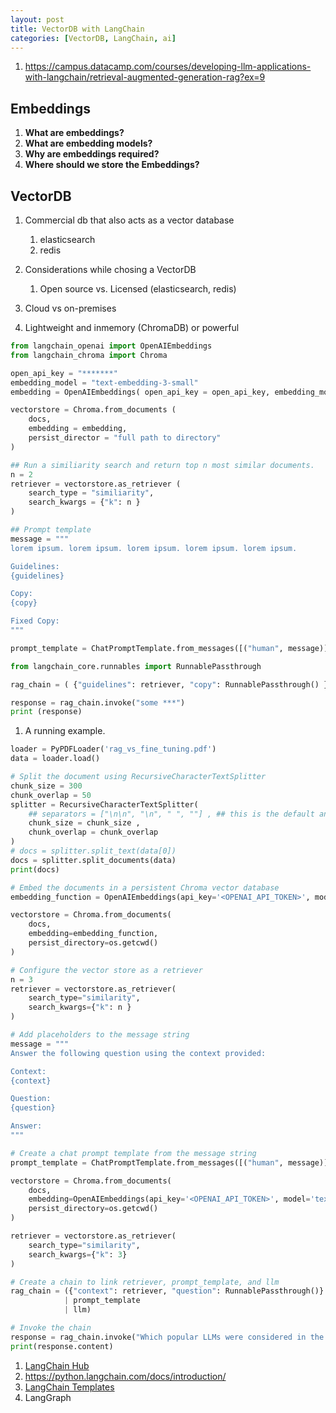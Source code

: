 ```yaml
---
layout: post
title: VectorDB with LangChain
categories: [VectorDB, LangChain, ai] 
---
```


1. https://campus.datacamp.com/courses/developing-llm-applications-with-langchain/retrieval-augmented-generation-rag?ex=9

## Embeddings 

1. **What are embeddings?**
1. **What are embedding models?**
1. **Why are embeddings required?** 
1. **Where should we store the Embeddings?** 

## VectorDB

1. Commercial db that also acts as a vector database 
    1. elasticsearch 
    1. redis 

1. Considerations while chosing a VectorDB
    1. Open source vs. Licensed (elasticsearch, redis)
1. Cloud vs on-premises
1. Lightweight and inmemory (ChromaDB) or powerful 


```Python 
from langchain_openai import OpenAIEmbeddings 
from langchain_chroma import Chroma 

open_api_key = "*******" 
embedding_model = "text-embedding-3-small" 
embedding = OpenAIEmbeddings( open_api_key = open_api_key, embedding_model = embedding_model)

vectorstore = Chroma.from_documents ( 
    docs, 
    embedding = embedding, 
    persist_director = "full path to directory" 
)

## Run a similiarity search and return top n most similar documents. 
n = 2 
retriever = vectorstore.as_retriever (
    search_type = "similiarity", 
    search_kwargs = {"k": n }
)

## Prompt template 
message = """ 
lorem ipsum. lorem ipsum. lorem ipsum. lorem ipsum. lorem ipsum.

Guidelines: 
{guidelines}

Copy: 
{copy}

Fixed Copy: 
"""

prompt_template = ChatPromptTemplate.from_messages([("human", message)]) 

from langchain_core.runnables import RunnablePassthrough 

rag_chain = ( {"guidelines": retriever, "copy": RunnablePassthrough() } | prompt_template | llm )

response = rag_chain.invoke("some ***")
print (response) 
```

1. A running example. 

```Python
loader = PyPDFLoader('rag_vs_fine_tuning.pdf')
data = loader.load()

# Split the document using RecursiveCharacterTextSplitter
chunk_size = 300
chunk_overlap = 50
splitter = RecursiveCharacterTextSplitter(
    ## separators = ["\n\n", "\n", " ", ""] , ## this is the default anyway. 
    chunk_size = chunk_size , 
    chunk_overlap = chunk_overlap
)
# docs = splitter.split_text(data[0]) 
docs = splitter.split_documents(data)
print(docs)

# Embed the documents in a persistent Chroma vector database
embedding_function = OpenAIEmbeddings(api_key='<OPENAI_API_TOKEN>', model='text-embedding-3-small')

vectorstore = Chroma.from_documents(
    docs,
    embedding=embedding_function,
    persist_directory=os.getcwd()
)

# Configure the vector store as a retriever
n = 3 
retriever = vectorstore.as_retriever(
    search_type="similarity",
    search_kwargs={"k": n }
)

# Add placeholders to the message string
message = """
Answer the following question using the context provided:

Context:
{context}

Question:
{question}

Answer:
"""

# Create a chat prompt template from the message string
prompt_template = ChatPromptTemplate.from_messages([("human", message)])

vectorstore = Chroma.from_documents(
    docs,
    embedding=OpenAIEmbeddings(api_key='<OPENAI_API_TOKEN>', model='text-embedding-3-small'),
    persist_directory=os.getcwd()
)

retriever = vectorstore.as_retriever(
    search_type="similarity",
    search_kwargs={"k": 3}
)

# Create a chain to link retriever, prompt_template, and llm
rag_chain = ({"context": retriever, "question": RunnablePassthrough()}
            | prompt_template
            | llm)

# Invoke the chain
response = rag_chain.invoke("Which popular LLMs were considered in the paper?")
print(response.content)

```

1. [LangChain Hub](https://smith.langchain.com/hub)
1. https://python.langchain.com/docs/introduction/
1. [LangChain Templates](https://templates.langchain.com/)
1. LangGraph 


